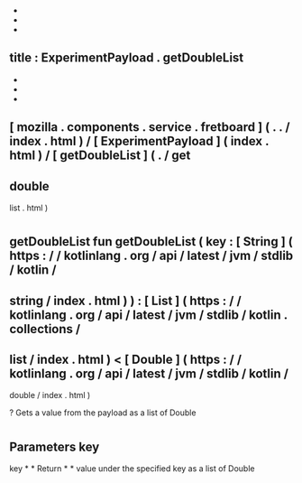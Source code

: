 -
-
-
title
:
ExperimentPayload
.
getDoubleList
-
-
-
-
[
mozilla
.
components
.
service
.
fretboard
]
(
.
.
/
index
.
html
)
/
[
ExperimentPayload
]
(
index
.
html
)
/
[
getDoubleList
]
(
.
/
get
-
double
-
list
.
html
)
#
getDoubleList
fun
getDoubleList
(
key
:
[
String
]
(
https
:
/
/
kotlinlang
.
org
/
api
/
latest
/
jvm
/
stdlib
/
kotlin
/
-
string
/
index
.
html
)
)
:
[
List
]
(
https
:
/
/
kotlinlang
.
org
/
api
/
latest
/
jvm
/
stdlib
/
kotlin
.
collections
/
-
list
/
index
.
html
)
<
[
Double
]
(
https
:
/
/
kotlinlang
.
org
/
api
/
latest
/
jvm
/
stdlib
/
kotlin
/
-
double
/
index
.
html
)
>
?
Gets
a
value
from
the
payload
as
a
list
of
Double
#
#
#
Parameters
key
-
key
*
*
Return
*
*
value
under
the
specified
key
as
a
list
of
Double
